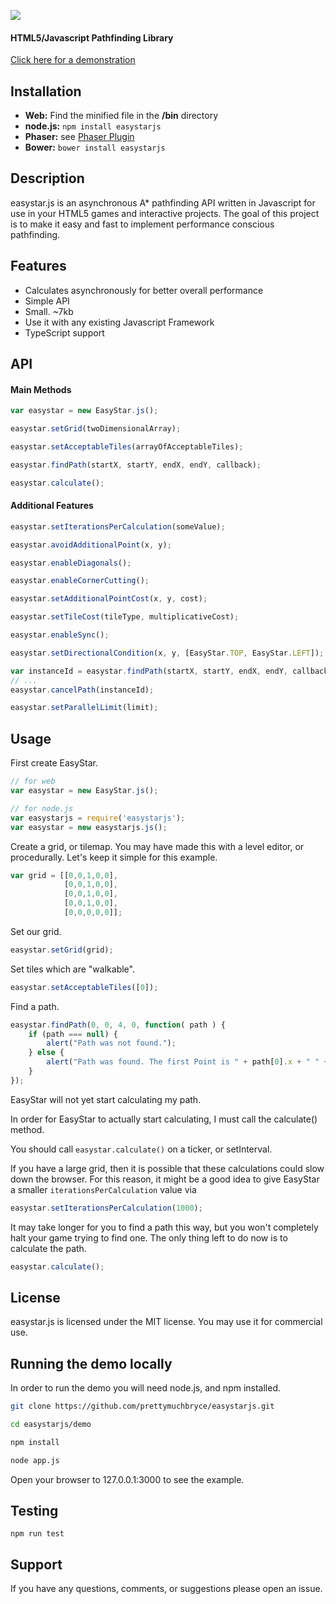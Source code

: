[<img src="http://s3.amazonaws.com/easystar/logo.png">](http://easystarjs.com/)


#### HTML5/Javascript Pathfinding Library #####

[Click here for a demonstration](http://easystarjs.com/)

## Installation
* **Web:** Find the minified file in the __/bin__ directory
* **node.js:** `npm install easystarjs`
* **Phaser:** see [Phaser Plugin](https://github.com/appsbu-de/phaser_plugin_pathfinding)
* **Bower:** `bower install easystarjs`

## Description
easystar.js is an asynchronous A\* pathfinding API written in Javascript for use in your HTML5 games and interactive projects. The goal of this project is to make it easy and fast to implement performance conscious pathfinding.

## Features

* Calculates asynchronously for better overall performance
* Simple API
* Small. ~7kb
* Use it with any existing Javascript Framework
* TypeScript support

## API

#### Main Methods

```javascript
var easystar = new EasyStar.js();
```
```javascript
easystar.setGrid(twoDimensionalArray);
```
```javascript
easystar.setAcceptableTiles(arrayOfAcceptableTiles);
```
```javascript
easystar.findPath(startX, startY, endX, endY, callback);
```
```javascript
easystar.calculate();
```

#### Additional Features

```javascript
easystar.setIterationsPerCalculation(someValue);
```
```javascript
easystar.avoidAdditionalPoint(x, y);
```
```javascript
easystar.enableDiagonals();
```
```javascript
easystar.enableCornerCutting();
```
```javascript
easystar.setAdditionalPointCost(x, y, cost);
```
```javascript
easystar.setTileCost(tileType, multiplicativeCost);
```
```javascript
easystar.enableSync();
```
```javascript
easystar.setDirectionalCondition(x, y, [EasyStar.TOP, EasyStar.LEFT]); // only accessible from the top and left
```
```javascript
var instanceId = easystar.findPath(startX, startY, endX, endY, callback);
// ...
easystar.cancelPath(instanceId);
```
```javascript
easystar.setParallelLimit(limit);
```

## Usage

First create EasyStar.
```javascript
// for web
var easystar = new EasyStar.js();

// for node.js
var easystarjs = require('easystarjs');
var easystar = new easystarjs.js();
```

Create a grid, or tilemap. You may have made this with a level editor, or procedurally. Let's keep it simple for this example.
```javascript
var grid = [[0,0,1,0,0],
            [0,0,1,0,0],
            [0,0,1,0,0],
            [0,0,1,0,0],
            [0,0,0,0,0]];
```

Set our grid.
```javascript
easystar.setGrid(grid);
```
Set tiles which are "walkable".
```javascript
easystar.setAcceptableTiles([0]);
```

Find a path.
```javascript
easystar.findPath(0, 0, 4, 0, function( path ) {
	if (path === null) {
		alert("Path was not found.");
	} else {
		alert("Path was found. The first Point is " + path[0].x + " " + path[0].y);
	}
});
```

EasyStar will not yet start calculating my path.

In order for EasyStar to actually start calculating, I must call the calculate() method.

You should call `easystar.calculate()` on a ticker, or setInterval.

If you have a large grid, then it is possible that these calculations could slow down the browser.
For this reason, it might be a good idea to give EasyStar a smaller `iterationsPerCalculation` value via

```javascript
easystar.setIterationsPerCalculation(1000);
```

It may take longer for you to find a path this way, but you won't completely halt your game trying to find one.
The only thing left to do now is to calculate the path.

```javascript
easystar.calculate();
```

## License

easystar.js is licensed under the MIT license. You may use it for commercial use.

## Running the demo locally

In order to run the demo you will need node.js, and npm installed.

```sh
git clone https://github.com/prettymuchbryce/easystarjs.git

cd easystarjs/demo

npm install

node app.js
```

Open your browser to 127.0.0.1:3000 to see the example.

## Testing

`npm run test`

## Support

If you have any questions, comments, or suggestions please open an issue.
